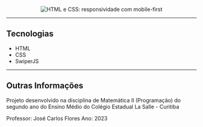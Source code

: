 
<p align="center"> <img src="https://imgur.com/Hy6t2jH.png" alt="HTML e CSS: responsividade com mobile-first"> </p>

<hr>


## Tecnologias
* HTML
* CSS
* SwiperJS

<hr>

## Outras Informações
Projeto desenvolvido na disciplina de Matemática II (Programação) do segundo ano do Ensino Médio do Colégio Estadual La Salle - Curitiba

Professor: José Carlos Flores Ano: 2023
